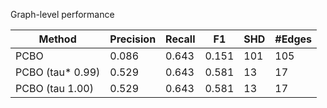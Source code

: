 Graph-level performance

| Method           |   Precision |   Recall |    F1 |   SHD |   #Edges |
|------------------|-------------|----------|-------|-------|----------|
| PCBO             |       0.086 |    0.643 | 0.151 |   101 |      105 |
| PCBO (tau* 0.99) |       0.529 |    0.643 | 0.581 |    13 |       17 |
| PCBO (tau 1.00)  |       0.529 |    0.643 | 0.581 |    13 |       17 |
